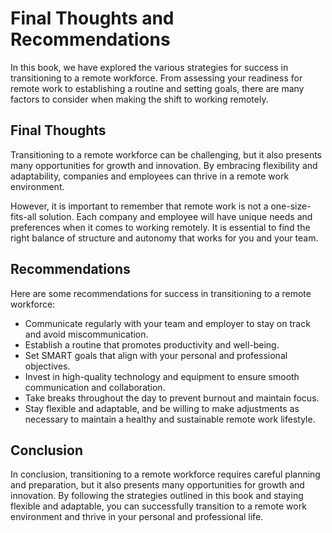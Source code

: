 # Final Thoughts and Recommendations

In this book, we have explored the various strategies for success in transitioning to a remote workforce. From assessing your readiness for remote work to establishing a routine and setting goals, there are many factors to consider when making the shift to working remotely.

Final Thoughts
--------------

Transitioning to a remote workforce can be challenging, but it also presents many opportunities for growth and innovation. By embracing flexibility and adaptability, companies and employees can thrive in a remote work environment.

However, it is important to remember that remote work is not a one-size-fits-all solution. Each company and employee will have unique needs and preferences when it comes to working remotely. It is essential to find the right balance of structure and autonomy that works for you and your team.

Recommendations
---------------

Here are some recommendations for success in transitioning to a remote workforce:

* Communicate regularly with your team and employer to stay on track and avoid miscommunication.
* Establish a routine that promotes productivity and well-being.
* Set SMART goals that align with your personal and professional objectives.
* Invest in high-quality technology and equipment to ensure smooth communication and collaboration.
* Take breaks throughout the day to prevent burnout and maintain focus.
* Stay flexible and adaptable, and be willing to make adjustments as necessary to maintain a healthy and sustainable remote work lifestyle.

Conclusion
----------

In conclusion, transitioning to a remote workforce requires careful planning and preparation, but it also presents many opportunities for growth and innovation. By following the strategies outlined in this book and staying flexible and adaptable, you can successfully transition to a remote work environment and thrive in your personal and professional life.
